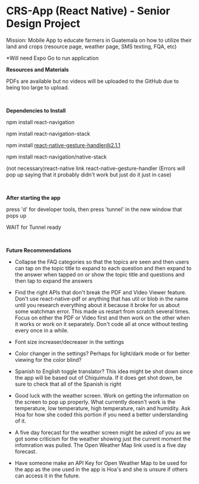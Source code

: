 # CRS-App (React Native) - Senior Design Project

Mission: Mobile App to educate farmers in Guatemala on how to utilize their land and crops (resource page, weather page, SMS texting, FQA, etc)

*Will need Expo Go to run application

**Resources and Materials**

PDFs are available but no videos will be uploaded to the GitHub due to being too large to upload.

<br>

**Dependencies to Install**

npm install react-navigation

npm install react-navigation-stack

npm install react-native-gesture-handler@2.1.1

npm install react-navigation/native-stack

(not necessary)react-native link react-native-gesture-handler (Errors will pop up saying that it probably didn't work but just do it just in case)

<br>

**After starting the app**

press 'd' for developer tools, then press 'tunnel' in the new window that pops up

WAIT for Tunnel ready

<br>

**Future Recommendations**

- Collapse the FAQ categories so that the topics are seen and then users can tap on the topic title to expand to each question and then expand to the answer when tapped on or show the topic title and questions and then tap to expand the answers

- Find the right APIs that don't break the PDF and Video Viewer feature. Don't use react-native-pdf or anything that has util or blob in the name until you research everything about it because it broke for us about some watchman error. This made us restart from scratch several times. Focus on either the PDF or Video first and then work on the other when it works or work on it separately. Don't code all at once without testing every once in a while.

- Font size increaser/decreaser in the settings

- Color changer in the settings? Perhaps for light/dark mode or for better viewing for the color blind?

- Spanish to English toggle translator? This idea might be shot down since the app will be based out of Chiquimula. If it does get shot down, be sure to check that all of the Spanish is right

- Good luck with the weather screen. Work on getting the information on the screen to pop up properly. What currently doesn't work is the temperature, low temperature, high temperature, rain and humidity. Ask Hoa for how she coded this portion if you need a better understanding of it.

- A five day forecast for the weather screen might be asked of you as we got some criticism for the weather showing just the current moment the infomration was pulled. The Open Weather Map link used is a five day forecast.

- Have someone make an API Key for Open Weather Map to be used for the app as the one used in the app is Hoa's and she is unsure if others can access it in the future.

